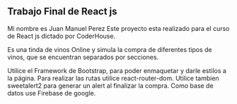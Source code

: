 ## Trabajo Final de React js

Mi nombre es Juan Manuel Perez
Este proyecto esta realizado para el curso de React js dictado por CoderHouse.

Es una tinda de vinos Online y simula la compra de diferentes tipos de vinos, 
que se encuentran separados por secciones.

Utilice el Framework de Bootstrap, para poder enmaquetar y darle estilos a la página.
Para realizar las rutas utilice react-router-dom.
Utilice tambien sweetalert2 para generar un alert al finalizar la compra.
Como base de datos use Firebase de google.